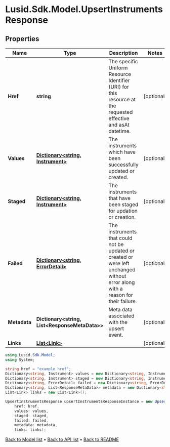 # Lusid.Sdk.Model.UpsertInstrumentsResponse

## Properties

Name | Type | Description | Notes
------------ | ------------- | ------------- | -------------
**Href** | **string** | The specific Uniform Resource Identifier (URI) for this resource at the requested effective and asAt datetime. | [optional] 
**Values** | [**Dictionary&lt;string, Instrument&gt;**](Instrument.md) | The instruments which have been successfully updated or created. | [optional] 
**Staged** | [**Dictionary&lt;string, Instrument&gt;**](Instrument.md) | The instruments that have been staged for updation or creation. | [optional] 
**Failed** | [**Dictionary&lt;string, ErrorDetail&gt;**](ErrorDetail.md) | The instruments that could not be updated or created or were left unchanged without error along with a reason for their failure. | [optional] 
**Metadata** | **Dictionary&lt;string, List&lt;ResponseMetaData&gt;&gt;** | Meta data associated with the upsert event. | [optional] 
**Links** | [**List&lt;Link&gt;**](Link.md) |  | [optional] 

```csharp
using Lusid.Sdk.Model;
using System;

string href = "example href";
Dictionary<string, Instrument> values = new Dictionary<string, Instrument>();
Dictionary<string, Instrument> staged = new Dictionary<string, Instrument>();
Dictionary<string, ErrorDetail> failed = new Dictionary<string, ErrorDetail>();
Dictionary<string, List<ResponseMetaData>> metadata = new Dictionary<string, List<ResponseMetaData>>();
List<Link> links = new List<Link>();

UpsertInstrumentsResponse upsertInstrumentsResponseInstance = new UpsertInstrumentsResponse(
    href: href,
    values: values,
    staged: staged,
    failed: failed,
    metadata: metadata,
    links: links);
```

[Back to Model list](../README.md#documentation-for-models) &#8226; [Back to API list](../README.md#documentation-for-api-endpoints) &#8226; [Back to README](../README.md)
